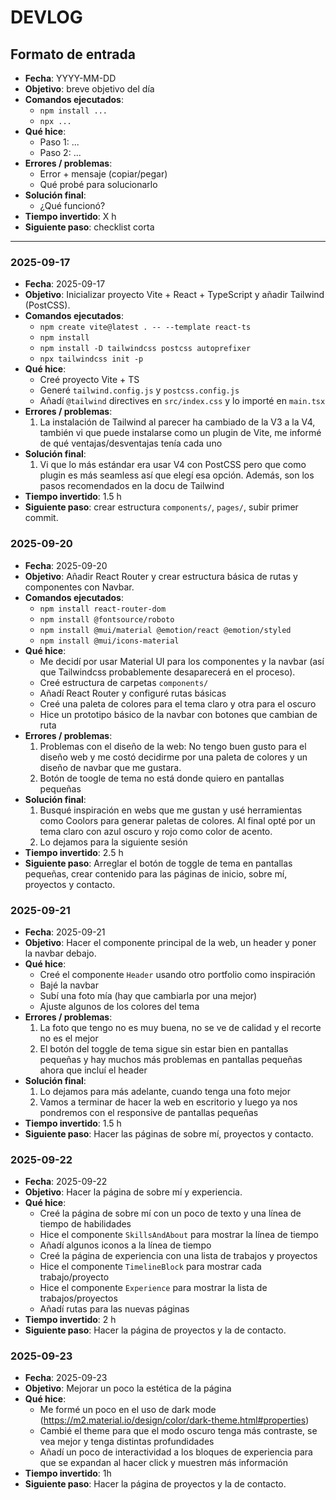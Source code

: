 # DEVLOG

## Formato de entrada
- **Fecha**: YYYY-MM-DD  
- **Objetivo**: breve objetivo del día  
- **Comandos ejecutados**:
  - `npm install ...`
  - `npx ...`
- **Qué hice**:
  - Paso 1: ...
  - Paso 2: ...
- **Errores / problemas**:
  - Error + mensaje (copiar/pegar)
  - Qué probé para solucionarlo
- **Solución final**:
  - ¿Qué funcionó?
- **Tiempo invertido**: X h
- **Siguiente paso**: checklist corta

---

### 2025-09-17
- **Fecha**: 2025-09-17
- **Objetivo**: Inicializar proyecto Vite + React + TypeScript y añadir Tailwind (PostCSS).
- **Comandos ejecutados**:
  - `npm create vite@latest . -- --template react-ts`
  - `npm install`
  - `npm install -D tailwindcss postcss autoprefixer`
  - `npx tailwindcss init -p`
- **Qué hice**:
  - Creé proyecto Vite + TS
  - Generé `tailwind.config.js` y `postcss.config.js`
  - Añadí `@tailwind` directives en `src/index.css` y lo importé en `main.tsx`
- **Errores / problemas**:
  1. La instalación de Tailwind al parecer ha cambiado de la V3 a la V4, también vi que puede instalarse como un plugin de Vite, me informé de qué ventajas/desventajas tenía cada uno
- **Solución final**:
  1. Vi que lo más estándar era usar V4 con PostCSS pero que como plugin es más seamless así que elegí esa opción. Además, son los pasos recomendados en la docu de Tailwind
- **Tiempo invertido**: 1.5 h
- **Siguiente paso**: crear estructura `components/`, `pages/`, subir primer commit.


### 2025-09-20
- **Fecha**: 2025-09-20
- **Objetivo**: Añadir React Router y crear estructura básica de rutas y componentes con Navbar.
- **Comandos ejecutados**:
  - `npm install react-router-dom`
  - `npm install @fontsource/roboto`
  - `npm install @mui/material @emotion/react @emotion/styled`
  - `npm install @mui/icons-material`
- **Qué hice**:
  - Me decidí por usar Material UI para los componentes y la navbar (así que Tailwindcss probablemente desaparecerá en el proceso).
  - Creé estructura de carpetas `components/`
  - Añadí React Router y configuré rutas básicas
  - Creé una paleta de colores para el tema claro y otra para el oscuro
  - Hice un prototipo básico de la navbar con botones que cambian de ruta
- **Errores / problemas**:
  1. Problemas con el diseño de la web: No tengo buen gusto para el diseño web y me costó decidirme por una paleta de colores y un diseño de navbar que me gustara.
  2. Botón de toogle de tema no está donde quiero en pantallas pequeñas
- **Solución final**:
  1. Busqué inspiración en webs que me gustan y usé herramientas como Coolors para generar paletas de colores. Al final opté por un tema claro con azul oscuro y rojo como color de acento.
  2. Lo dejamos para la siguiente sesión
- **Tiempo invertido**: 2.5 h
- **Siguiente paso**: Arreglar el botón de toggle de tema en pantallas pequeñas, crear contenido para las páginas de inicio, sobre mí, proyectos y contacto.

### 2025-09-21
- **Fecha**: 2025-09-21
- **Objetivo**: Hacer el componente principal de la web, un header y poner la navbar debajo.
- **Qué hice**:
  - Creé el componente `Header` usando otro portfolio como inspiración
  - Bajé la navbar
  - Subí una foto mía (hay que cambiarla por una mejor)
  - Ajuste algunos de los colores del tema
- **Errores / problemas**:
  1. La foto que tengo no es muy buena, no se ve de calidad y el recorte no es el mejor
  2. El botón del toggle de tema sigue sin estar bien en pantallas pequeñas y hay muchos más problemas en pantallas pequeñas ahora que incluí el header
- **Solución final**:
  1. Lo dejamos para más adelante, cuando tenga una foto mejor
  2. Vamos a terminar de hacer la web en escritorio y luego ya nos pondremos con el responsive de pantallas pequeñas
- **Tiempo invertido**: 1.5 h
- **Siguiente paso**: Hacer las páginas de sobre mí, proyectos y contacto.

### 2025-09-22
- **Fecha**: 2025-09-22
- **Objetivo**: Hacer la página de sobre mí y experiencia.
- **Qué hice**:
  - Creé la página de sobre mí con un poco de texto y una línea de tiempo de habilidades
  - Hice el componente `SkillsAndAbout` para mostrar la línea de tiempo
  - Añadí algunos iconos a la línea de tiempo
  - Creé la página de experiencia con una lista de trabajos y proyectos
  - Hice el componente `TimelineBlock` para mostrar cada trabajo/proyecto
  - Hice el componente `Experience` para mostrar la lista de trabajos/proyectos
  - Añadí rutas para las nuevas páginas
- **Tiempo invertido**: 2 h
- **Siguiente paso**: Hacer la página de proyectos y la de contacto.

### 2025-09-23
- **Fecha**: 2025-09-23
- **Objetivo**: Mejorar un poco la estética de la página
- **Qué hice**:
  - Me formé un poco en el uso de dark mode (https://m2.material.io/design/color/dark-theme.html#properties)
  - Cambié el theme para que el modo oscuro tenga más contraste, se vea mejor y tenga distintas profundidades
  - Añadí un poco de interactividad a los bloques de experiencia para que se expandan al hacer click y muestren más información
- **Tiempo invertido**: 1h
- **Siguiente paso**: Hacer la página de proyectos y la de contacto.